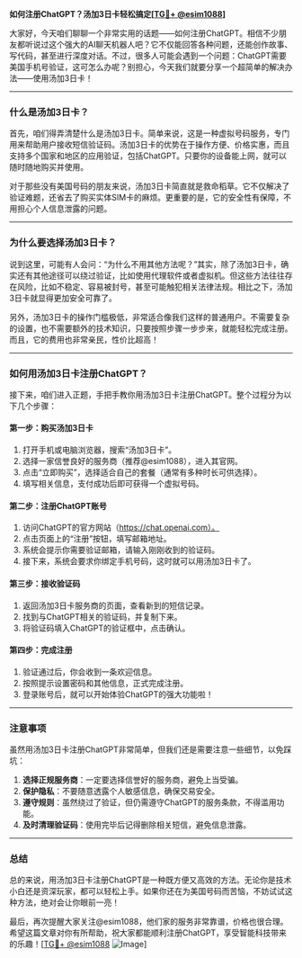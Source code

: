 **如何注册ChatGPT？汤加3日卡轻松搞定[[TG💪+ @esim1088](https://t.me/s/esim1088)]**

大家好，今天咱们聊聊一个非常实用的话题——如何注册ChatGPT。相信不少朋友都听说过这个强大的AI聊天机器人吧？它不仅能回答各种问题，还能创作故事、写代码，甚至进行深度对话。不过，很多人可能会遇到一个问题：ChatGPT需要美国手机号验证，这可怎么办呢？别担心，今天我们就要分享一个超简单的解决办法——使用汤加3日卡！

---

### **什么是汤加3日卡？**

首先，咱们得弄清楚什么是汤加3日卡。简单来说，这是一种虚拟号码服务，专门用来帮助用户接收短信验证码。汤加3日卡的优势在于操作方便、价格实惠，而且支持多个国家和地区的应用验证，包括ChatGPT。只要你的设备能上网，就可以随时随地购买并使用。

对于那些没有美国号码的朋友来说，汤加3日卡简直就是救命稻草。它不仅解决了验证难题，还省去了购买实体SIM卡的麻烦。更重要的是，它的安全性有保障，不用担心个人信息泄露的问题。

---

### **为什么要选择汤加3日卡？**

说到这里，可能有人会问：“为什么不用其他方法呢？”其实，除了汤加3日卡，确实还有其他途径可以绕过验证，比如使用代理软件或者虚拟机。但这些方法往往存在风险，比如不稳定、容易被封号，甚至可能触犯相关法律法规。相比之下，汤加3日卡就显得更加安全可靠了。

另外，汤加3日卡的操作门槛极低，非常适合像我们这样的普通用户。不需要复杂的设置，也不需要额外的技术知识，只要按照步骤一步步来，就能轻松完成注册。而且，它的费用也非常亲民，性价比超高！

---

### **如何用汤加3日卡注册ChatGPT？**

接下来，咱们进入正题，手把手教你用汤加3日卡注册ChatGPT。整个过程分为以下几个步骤：

#### **第一步：购买汤加3日卡**
1. 打开手机或电脑浏览器，搜索“汤加3日卡”。
2. 选择一家信誉良好的服务商（推荐@esim1088），进入其官网。
3. 点击“立即购买”，选择适合自己的套餐（通常有多种时长可供选择）。
4. 填写相关信息，支付成功后即可获得一个虚拟号码。

#### **第二步：注册ChatGPT账号**
1. 访问ChatGPT的官方网站（https://chat.openai.com）。
2. 点击页面上的“注册”按钮，填写邮箱地址。
3. 系统会提示你需要验证邮箱，请输入刚刚收到的验证码。
4. 接下来，系统会要求你绑定手机号码，这时就可以用汤加3日卡了。

#### **第三步：接收验证码**
1. 返回汤加3日卡服务商的页面，查看新到的短信记录。
2. 找到与ChatGPT相关的验证码，并复制下来。
3. 将验证码填入ChatGPT的验证框中，点击确认。

#### **第四步：完成注册**
1. 验证通过后，你会收到一条欢迎信息。
2. 按照提示设置密码和其他信息，正式完成注册。
3. 登录账号后，就可以开始体验ChatGPT的强大功能啦！

---

### **注意事项**

虽然用汤加3日卡注册ChatGPT非常简单，但我们还是需要注意一些细节，以免踩坑：

1. **选择正规服务商**：一定要选择信誉好的服务商，避免上当受骗。
2. **保护隐私**：不要随意透露个人敏感信息，确保交易安全。
3. **遵守规则**：虽然绕过了验证，但仍需遵守ChatGPT的服务条款，不得滥用功能。
4. **及时清理验证码**：使用完毕后记得删除相关短信，避免信息泄露。

---

### **总结**

总的来说，用汤加3日卡注册ChatGPT是一种既方便又高效的方法。无论你是技术小白还是资深玩家，都可以轻松上手。如果你还在为美国号码而苦恼，不妨试试这种方法，绝对会让你眼前一亮！

最后，再次提醒大家关注@esim1088，他们家的服务非常靠谱，价格也很合理。希望这篇文章对你有所帮助，祝大家都能顺利注册ChatGPT，享受智能科技带来的乐趣！[[TG💪+ @esim1088](https://t.me/s/esim1088) ![Image](https://i.postimg.cc/4NQfJmqS/Snipaste-2025-05-13-00-14-12.png)]